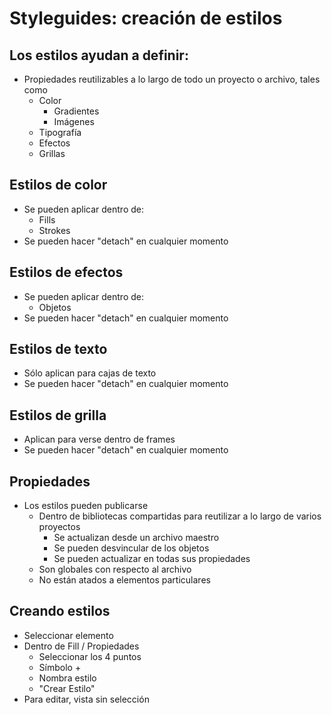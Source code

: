 # Styleguides: creación de estilos

## Los estilos ayudan a definir:
* Propiedades reutilizables a lo largo de todo un proyecto o archivo, tales como
	* Color
		* Gradientes
		* Imágenes
	* Tipografía
	* Efectos
	* Grillas

## Estilos de color
* Se pueden aplicar dentro de:
	* Fills
	* Strokes
* Se pueden hacer "detach" en cualquier momento

## Estilos de efectos
* Se pueden aplicar dentro de:
	* Objetos
* Se pueden hacer "detach" en cualquier momento

## Estilos de texto
* Sólo aplican para cajas de texto
* Se pueden hacer "detach" en cualquier momento

## Estilos de grilla
* Aplican para verse dentro de frames
* Se pueden hacer "detach" en cualquier momento

## Propiedades
* Los estilos pueden publicarse
	* Dentro de bibliotecas compartidas para reutilizar a lo largo de varios proyectos
		* Se actualizan desde un archivo maestro
		* Se pueden desvincular de los objetos
		* Se pueden actualizar en todas sus propiedades
	* Son globales con respecto al archivo
	* No están atados a elementos particulares

## Creando estilos
* Seleccionar elemento
* Dentro de Fill / Propiedades
	* Seleccionar los 4 puntos
	* Símbolo +
	* Nombra estilo
	* "Crear Estilo"
* Para editar, vista sin selección

